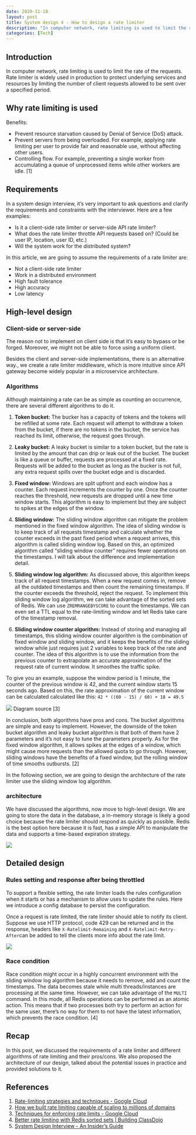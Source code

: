 ```yaml
---
date: 2020-11-18
layout: post
title: System design 4 - How to design a rate limiter
description: "In computer network, rate limiting is used to limit the rate of the requests. Rate limiter is widely used in production to protect underlying services and resources by limiting the number of client requests allowed to be sent over a specified period."
categories: [Tech]
---
```


## Introduction
In computer network, rate limiting is used to limit the rate of the requests. Rate limiter is widely used in production to protect underlying services and resources by limiting the number of client requests allowed to be sent over a specified period.

## Why rate limiting is used
Benefits:
* Prevent resource starvation caused by Denial of Service (DoS) attack.
* Prevent servers from being overloaded. For example, applying rate limiting per user to provide fair and reasonable use, without affecting other users.
* Controlling flow. For example, preventing a single worker from accumulating a queue of unprocessed items while other workers are idle. [1]

## Requirements
In a system design interview, it’s very important to ask questions and clarify the requirements and constraints with the interviewer. Here are a few examples:
* Is it a client-side rate limiter or server-side API rate limiter?
* What does the rate limiter throttle API requests based on? (Could be user IP, location, user ID, etc.)
* Will the system work for the distributed system?

In this article, we are going to assume the requirements of a rate limiter are:
* Not a client-side rate limiter
* Work in a distributed environment
* High fault tolerance
* High accuracy
* Low latency

## High-level design
### Client-side or server-side
The reason not to implement on client side is that it’s easy to bypass or be forged. Moreover, we might not be able to force using a uniform client.

Besides the client and server-side implementations, there is an alternative way., we create a rate limiter middleware, which is more intuitive since API gateway become widely popular in a microservice architecture.

### Algorithms
Although maintaining a rate can be as simple as counting an occurrence, there are several different algorithms to do it.

1. **Token bucket:** The bucker has a capacity of tokens and the tokens will be refilled at some rate. Each request will attempt to withdraw a token from the bucket, if there are no tokens in the bucket, the service has reached its limit, otherwise, the request goes through.

2. **Leaky bucket:** A leaky bucket is similar to a token bucket, but the rate is limited by the amount that can drip or leak out of the bucket. The bucket is like a queue or buffer, requests are processed at a fixed rate. Requests will be added to the bucket as long as the bucker is not full, any extra request spills over the bucket edge and is discarded.

3. **Fixed window:** Windows are split upfront and each window has a counter. Each request increments the counter by one. Once the counter reaches the threshold, new requests are dropped until a new time window starts. This algorithm is easy to implement but they are subject to spikes at the edges of the window.

4. **Sliding window:** The sliding window algorithm can mitigate the problem mentioned in the fixed window algorithm. The idea of sliding window is to keep track of all requests timestamp and calculate whether the counter exceeds in the past fixed period when a request arrives, this algorithm is called sliding window log. Based on this, an optimized algorithm called “sliding window counter” requires fewer operations on the timestamps. I will talk about the difference and implementation detail.

5. **Sliding window log algorithm:** As discussed above, this algorithm keeps track of all request timestamps. When a new request comes in, remove all the outdated timestamps and then count the remaining timestamps. If the counter exceeds the threshold, reject the request. To implement this sliding window log algorithm, we can take advantage of the sorted sets of Redis. We can use `ZREMRANGEBYSCORE` to count the timestamps. We can even set a TTL equal to the rate-limiting window and let Redis take care of the timestamp removal.

6. **Sliding window counter algorithm:** Instead of storing and managing all timestamps, this sliding window counter algorithm is the combination of fixed window and sliding window, and it keeps the benefits of the sliding window while just requires just 2 variables to keep track of the rate and counter. The idea of this algorithm is to use the information from the previous counter to extrapolate an accurate approximation of the request rate of current window. It smoothes the traffic spike.

To give you an example, suppose the window period is 1 minute, the counter of the previous window is 42, and the current window starts 15 seconds ago. Based on this, the rate approximation of the current window can be calculated calculated like this: `42 * ((60 - 15) / 60) + 18 = 49.5`

![](/images/sliding-window.png)
Diagram source [3]


In conclusion, both algorithms have pros and cons. The bucket algorithms are simple and easy to implement. However, the downside of the token bucket algorithm and leaky bucket algorithm is that both of them have 2 parameters and it’s not easy to tune the parameters properly. As for the fixed window algorithm, it allows spikes at the edges of a window, which might cause more requests than the allowed quota to go through. However, sliding windows have the benefits of a fixed window, but the rolling window of time smooths outbursts. [2]

In the following section, we are going to design the architecture of the rate limiter use the sliding window log algorithm.

### architecture

We have discussed the algorithms, now move to high-level design. We are going to store the data in the database, a in-memory storage is likely a good choice because the rate limiter should respond as quickly as possible. Redis is the best option here because it is fast, has a simple API to manipulate the data and supports a time-based expiration strategy.

![](/images/rate-limiter-architecture-1.png)


## Detailed design
### Rules setting and response after being throttled
To support a flexible setting, the rate limiter loads the rules configuration when it starts or has a mechanism to allow uses to update the rules. Here we introduce a config database to persist the configuration.

Once a request is rate limited, the rate limiter should able to notify its client. Suppose we use HTTP protocol, code 429 can be returned and in the response, headers like `X-Ratelimit-Remaining` and `X-Ratelimit-Retry-After`can be added to tell the clients more info about the rate limit.

![](/images/rate-limiter-architecture-2.png)


### Race condition
Race condition might occur in a highly concurrent environment with the sliding window log algorithm because it needs to remove, add and count the timestamps. The data becomes stale while multi threads/instances are processing at the same time. However, we can take advantage of the `MULTI` command. In this mode, all Redis operations can be performed as an atomic action. This means that if two processes both try to perform an action for the same user, there’s no way for them to not have the latest information, which prevents the race condition. [4]

## Recap
In this post, we discussed the requirements of a rate limiter and different algorithms of rate limiting and their pros/cons. We also proposed the architecture of our design, talked about the potential issues in practice and provided solutions to it.

## References
1. [Rate-limiting strategies and techniques - Google Cloud](https://cloud.google.com/solutions/rate-limiting-strategies-techniques)
2. [How we built rate limiting capable of scaling to millions of domains](https://blog.cloudflare.com/counting-things-a-lot-of-different-things/)
3. [Techniques for enforcing rate limits - Google Cloud](https://cloud.google.com/solutions/rate-limiting-strategies-techniques%23techniques-enforcing-rate-limits)
4. [Better rate limiting with Redis sorted sets | Building ClassDojo](https://engineering.classdojo.com/blog/2015/02/06/rolling-rate-limiter/)
5. [System Design Interview - An Insider’s Guide](https://courses.systeminterview.com/courses/system-design-interview-an-insider-s-guide)
